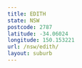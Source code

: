 ```yaml
---
title: EDITH
state: NSW
postcode: 2787
latitude: -34.06024
longitude: 150.153221
url: /nsw/edith/
layout: suburb
---
```

